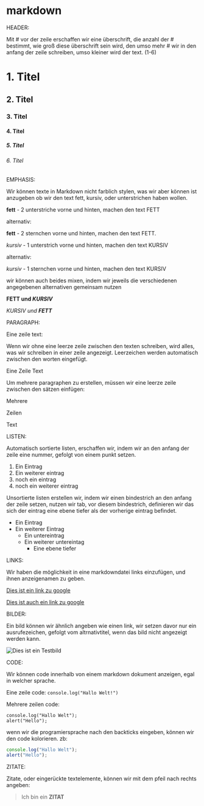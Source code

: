 # markdown

HEADER:

Mit # vor der zeile erschaffen wir eine überschrift, die anzahl der # bestimmt, wie groß diese überschrift sein wird, den umso mehr # wir in den anfang der zeile schreiben, umso kleiner wird der text. (1-6)

# 1. Titel

## 2. Titel

### 3. Titel

#### 4. Titel

##### 5. Titel

###### 6. Titel


EMPHASIS:

Wir können texte in Markdown nicht farblich stylen, was wir aber können ist anzugeben ob wir den text fett, kursiv, oder unterstrichen haben wollen.

__fett__ - 2 unterstriche vorne und hinten, machen den text FETT

alternativ:

**fett** - 2 sternchen vorne und hinten, machen den text FETT.

_kursiv_ - 1 unterstrich vorne und hinten, machen den text KURSIV

alternativ:

*kursiv* - 1 sternchen vorne und hinten, machen den text KURSIV

wir können auch beides mixen, indem wir jeweils die verschiedenen angegebenen alternativen gemeinsam nutzen

**FETT und _KURSIV_**

_KURSIV und **FETT**_

PARAGRAPH:

Eine zeile text:

Wenn wir ohne eine leerze zeile zwischen den texten schreiben, wird alles, was wir schreiben in einer zeile angezeigt. Leerzeichen werden automatisch zwischen den worten eingefügt.

Eine
Zeile
Text

Um mehrere paragraphen zu erstellen, müssen wir eine leerze zeile zwischen den sätzen einfügen:

Mehrere

Zeilen

Text

LISTEN:

Automatisch sortierte listen, erschaffen wir, indem wir an den anfang der zeile eine nummer, gefolgt von einem punkt setzen.

1. Ein Eintrag
2. Ein weiterer eintrag
3. noch ein eintrag
4. noch ein weiterer eintrag

Unsortierte listen erstellen wir, indem wir einen bindestrich an den anfang der zeile setzen, nutzen wir tab, vor diesem bindestrich, definieren wir das sich der eintrag eine ebene tiefer als der vorherige eintrag befindet.

- Ein Eintrag
- Ein weiterer Eintrag
    - Ein untereintrag
    - Ein weiterer untereintag
        - Eine ebene tiefer

LINKS:

Wir haben die möglichkeit in eine markdowndatei links einzufügen, und ihnen anzeigenamen zu geben.

[Dies ist ein link zu google](https://www.google.de)

[Dies ist auch ein link zu google](https://www.google.de "Google")

BILDER:

Ein bild können wir ähnlich angeben wie einen link, wir setzen davor nur ein ausrufezeichen, gefolgt vom altrnativtitel, wenn das bild nicht angezeigt werden kann.

![Dies ist ein Testbild](testbild.png)

CODE:

Wir können code innerhalb von einem markdown dokument anzeigen, egal in welcher sprache.

Eine zeile code: `console.log("Hallo Welt!")`

Mehrere zeilen code: 

```
console.log("Hallo Welt");
alert("Hello");
```

wenn wir die programiersprache nach den backticks eingeben, können wir den code kolorieren. zb:

```js
console.log("Hallo Welt");
alert("Hello");
```

ZITATE:

Zitate, oder eingerückte textelemente, können wir mit dem pfeil nach rechts angeben:

> Ich bin ein **ZITAT**
